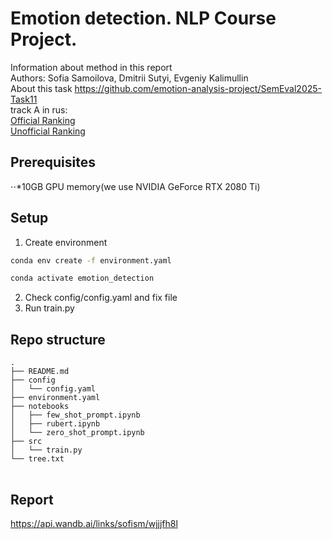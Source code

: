 # Emotion detection. NLP Course Project.
Information about method in this report  
Authors: Sofia Samoilova, Dmitrii Sutyi, Evgeniy Kalimullin  
About this task https://github.com/emotion-analysis-project/SemEval2025-Task11  
track A in rus:  
[Official Ranking](https://docs.google.com/spreadsheets/d/1pyKXpvmVsE1rwu8aRnfn372rD-v3L4Qo/edit?gid=669615273#gid=669615273)  
[Unofficial Ranking](https://docs.google.com/spreadsheets/d/1IgPfmL0z9Lc7GCVY3LwOsHEGQTvOjtZ0/edit?gid=348498964#gid=348498964)  
## Prerequisites
⋅⋅*10GB GPU memory(we use NVIDIA GeForce RTX 2080 Ti)


## Setup
1. Create environment
```bash
conda env create -f environment.yaml
```
```bash
conda activate emotion_detection
```
2. Check config/config.yaml and fix file 
3. Run train.py

## Repo structure
<pre><code>.
├── README.md
├── config
│   └── config.yaml
├── environment.yaml
├── notebooks
│   ├── few_shot_prompt.ipynb
│   ├── rubert.ipynb
│   └── zero_shot_prompt.ipynb
├── src
│   └── train.py
└── tree.txt
 </code> </pre>

## Report
https://api.wandb.ai/links/sofism/wjjjfh8l
